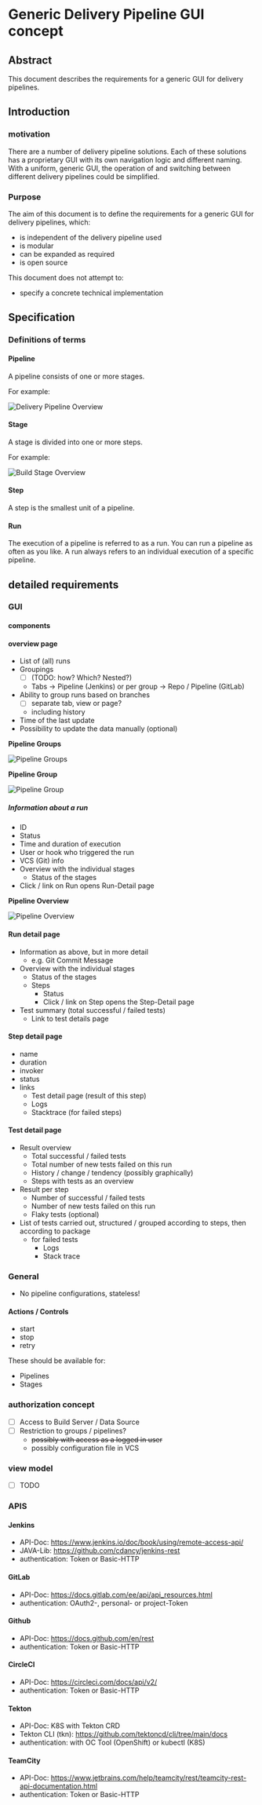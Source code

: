 # Generic Delivery Pipeline GUI concept

## Abstract

This document describes the requirements for a generic GUI for delivery pipelines.

## Introduction

### motivation

There are a number of delivery pipeline solutions. Each of these solutions has a proprietary GUI with its own navigation logic and different naming. With a uniform, generic GUI, the operation of and switching between different delivery pipelines could be simplified.

### Purpose

The aim of this document is to define the requirements for a generic GUI for delivery pipelines, which:

* is independent of the delivery pipeline used
* is modular
* can be expanded as required
* is open source

This document does not attempt to:

* specify a concrete technical implementation

## Specification

### Definitions of terms

#### Pipeline

A pipeline consists of one or more stages.

For example:

![Delivery Pipeline Overview](https://raw.githubusercontent.com/chrira/delivery-pipeline-concept/images/images/delivery-pipeline-overview.svg)

#### Stage

A stage is divided into one or more steps.

For example:

![Build Stage Overview](https://raw.githubusercontent.com/chrira/delivery-pipeline-concept/images/images/build-stage.svg)

#### Step

A step is the smallest unit of a pipeline.

#### Run

The execution of a pipeline is referred to as a run. You can run a pipeline as often as you like.
A run always refers to an individual execution of a specific pipeline.

## detailed requirements

### GUI

#### components

#### overview page

* List of (all) runs
* Groupings
  * [ ] (TODO: how? Which? Nested?)
  * Tabs -> Pipeline (Jenkins) or per group -> Repo / Pipeline (GitLab)
* Ability to group runs based on branches
  * [ ] separate tab, view or page?
  * including history
* Time of the last update
* Possibility to update the data manually (optional)

**Pipeline Groups**

![Pipeline Groups](https://raw.githubusercontent.com/chrira/delivery-pipeline-concept/images/images/pipeline-groups.svg)

**Pipeline Group**

![Pipeline Group](https://raw.githubusercontent.com/chrira/delivery-pipeline-concept/images/images/pipeline-group.svg)

##### Information about a run

* ID
* Status
* Time and duration of execution
* User or hook who triggered the run
* VCS (Git) info
* Overview with the individual stages
  * Status of the stages
* Click / link on Run opens Run-Detail page

**Pipeline Overview**

![Pipeline Overview](https://raw.githubusercontent.com/chrira/delivery-pipeline-concept/images/images/pipeline-overview.svg)

#### Run detail page

* Information as above, but in more detail
  * e.g. Git Commit Message
* Overview with the individual stages
  * Status of the stages
  * Steps
    * Status
    * Click / link on Step opens the Step-Detail page
* Test summary (total successful / failed tests)
  * Link to test details page

#### Step detail page

* name
* duration
* invoker
* status
* links
  * Test detail page (result of this step)
  * Logs
  * Stacktrace (for failed steps)

#### Test detail page

* Result overview
  * Total successful / failed tests
  * Total number of new tests failed on this run
  * History / change / tendency (possibly graphically)
  * Steps with tests as an overview
* Result per step
  * Number of successful / failed tests
  * Number of new tests failed on this run
  * Flaky tests (optional)
* List of tests carried out, structured / grouped according to steps, then according to package
  * for failed tests
    * Logs
    * Stack trace

### General

* No pipeline configurations, stateless!

#### Actions / Controls

* start
* stop
* retry

These should be available for:

* Pipelines
* Stages

### authorization concept

* [ ] Access to Build Server / Data Source
* [ ] Restriction to groups / pipelines?
  * ~~possibly with access as a logged in user~~
  * possibly configuration file in VCS

### view model

* [ ] TODO

### APIS

#### Jenkins

* API-Doc: <https://www.jenkins.io/doc/book/using/remote-access-api/>
* JAVA-Lib: <https://github.com/cdancy/jenkins-rest>
* authentication: Token or Basic-HTTP

#### GitLab

* API-Doc: <https://docs.gitlab.com/ee/api/api_resources.html>
* authentication: OAuth2-, personal- or project-Token

#### Github

* API-Doc: <https://docs.github.com/en/rest>
* authentication: Token or Basic-HTTP

#### CircleCI

* API-Doc: <https://circleci.com/docs/api/v2/>
* authentication: Token or Basic-HTTP

#### Tekton

* API-Doc: K8S with Tekton CRD
* Tekton CLI (tkn): <https://github.com/tektoncd/cli/tree/main/docs>
* authentication: with OC Tool (OpenShift) or kubectl (K8S)

#### TeamCity

* API-Doc: <https://www.jetbrains.com/help/teamcity/rest/teamcity-rest-api-documentation.html>
* authentication: Token or Basic-HTTP
